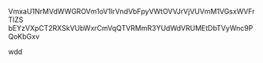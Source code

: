 VmxaU1NrMVdWWGROVm1oV1lrVndVbFpyVWtOVVJrVjVUVmM1VGsxWVFrTlZS
bEYzVXpCT2RXSkVUbWxrCmVqQTVRMmR3YUdWdVRUMEtDbTVyWnc9PQoKbGxv

wdd
